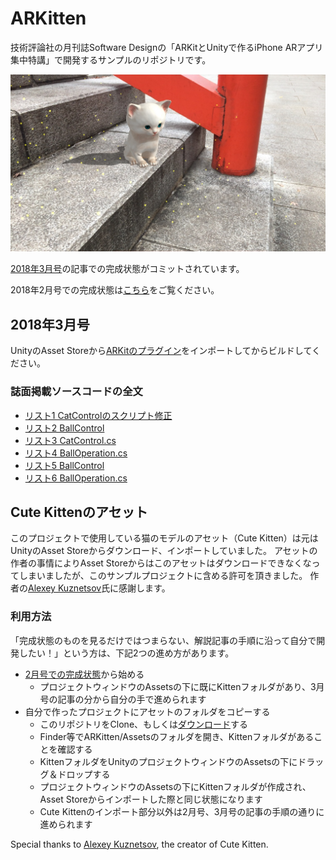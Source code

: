 # ARKitten
技術評論社の月刊誌Software Designの「ARKitとUnityで作るiPhone ARアプリ集中特講」で開発するサンプルのリポジトリです。

![ARKitten](ARKitten.jpg)

[2018年3月号](http://gihyo.jp/magazine/SD/archive/2018/201803)の記事での完成状態がコミットされています。

2018年2月号での完成状態は[こちら](https://github.com/ktaka/ARKitten/tree/part_2)をご覧ください。

## 2018年3月号
UnityのAsset Storeから[ARKitのプラグイン](http://u3d.as/RTd)をインポートしてからビルドしてください。

### 誌面掲載ソースコードの全文
- [リスト1 CatControlのスクリプト修正](https://github.com/ktaka/ARKitten/blob/part_3_1/Assets/CatControl.cs)
- [リスト2 BallControl](https://github.com/ktaka/ARKitten/blob/part_3_1/Assets/BallControl.cs)
- [リスト3 CatControl.cs](https://github.com/ktaka/ARKitten/blob/part_3/Assets/CatControl.cs)
- [リスト4 BallOperation.cs](https://github.com/ktaka/ARKitten/blob/part_3_2/Assets/BallOperation.cs)
- [リスト5 BallControl](https://github.com/ktaka/ARKitten/blob/part_3/Assets/BallControl.cs)
- [リスト6 BallOperation.cs](https://github.com/ktaka/ARKitten/blob/part_3/Assets/BallOperation.cs)

## Cute Kittenのアセット
このプロジェクトで使用している猫のモデルのアセット（Cute Kitten）は元はUnityのAsset Storeからダウンロード、インポートしていました。
アセットの作者の事情によりAsset Storeからはこのアセットはダウンロードできなくなってしまいましたが、このサンプルプロジェクトに含める許可を頂きました。
作者の[Alexey Kuznetsov](http://leshiy3d.com/)氏に感謝します。

### 利用方法
「完成状態のものを見るだけではつまらない、解説記事の手順に沿って自分で開発したい！」という方は、下記2つの進め方があります。
- [2月号での完成状態](https://github.com/ktaka/ARKitten/tree/part_2)から始める
  - プロジェクトウィンドウのAssetsの下に既にKittenフォルダがあり、3月号の記事の分から自分の手で進められます
- 自分で作ったプロジェクトにアセットのフォルダをコピーする
  - このリポジトリをClone、もしくは[ダウンロード](https://github.com/ktaka/ARKitten/archive/master.zip)する
  - Finder等でARKitten/Assetsのフォルダを開き、Kittenフォルダがあることを確認する
  - KittenフォルダをUnityのプロジェクトウィンドウのAssetsの下にドラッグ＆ドロップする
  - プロジェクトウィンドウのAssetsの下にKittenフォルダが作成され、Asset Storeからインポートした際と同じ状態になります
  - Cute Kittenのインポート部分以外は2月号、3月号の記事の手順の通りに進められます

Special thanks to [Alexey Kuznetsov](http://leshiy3d.com/), the creator of Cute Kitten.
